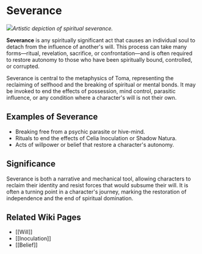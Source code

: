 <!-- wiki-header-section:start -->
# Severance

<img src="wiki_images/Severance.png"><i>Artistic depiction of spiritual severance.</i></img>

<!-- wiki-header-section:end -->

**Severance** is any spiritually significant act that causes an individual soul to detach from the influence of another's will. This process can take many forms—ritual, revelation, sacrifice, or confrontation—and is often required to restore autonomy to those who have been spiritually bound, controlled, or corrupted.

Severance is central to the metaphysics of Toma, representing the reclaiming of selfhood and the breaking of spiritual or mental bonds. It may be invoked to end the effects of possession, mind control, parasitic influence, or any condition where a character's will is not their own.

## Examples of Severance

- Breaking free from a psychic parasite or hive-mind.
- Rituals to end the effects of Celia Inoculation or Shadow Natura.
- Acts of willpower or belief that restore a character's autonomy.

## Significance

Severance is both a narrative and mechanical tool, allowing characters to reclaim their identity and resist forces that would subsume their will. It is often a turning point in a character's journey, marking the restoration of independence and the end of spiritual domination.

## Related Wiki Pages

- [[Will]]
- [[Inoculation]]
- [[Belief]]
